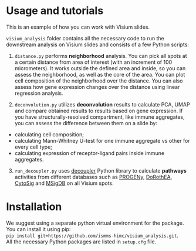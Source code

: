 # Usage and tutorials

This is an example of how you can work with Visium slides.

`visium_analysis` folder contains all the necessary code to run the downstream 
analysis on Visium slides and consists of a few Python scripts:

1. `distance.py` performs  **neighborhood** analysis. You can pick all spots at a certain 
distance from area of interest (with an increment of 100 micrometers). 
It works outside the defined area and inside, so you can assess the neighborhood, 
as well as the core of the area. You can plot cell composition of the neighborhood over the distance.
You can also assess how gene expression changes over the distance using linear regression analysis.

2. `deconvolution.py` utilizes **deconvolution** results to calculate PCA, 
UMAP and compare obtained results to results based on gene expression.
If you have structurally-resolved compartment, like immune aggregates, you can 
assess the difference between them on a slide by: 
- calculating cell composition; 
- calculating Mann-Whitney U-test for one immune aggregate vs other for every cell type; 
- calculating expression of receptor-ligand pairs inside immune aggregates.

3. `run_decoupler.py` uses [decoupler](https://doi.org/10.1093/bioadv/vbac016) 
Python library to calculate **pathways** activities from different databases such as 
[PROGENy](https://doi.org/10.1038/s41467-017-02391-6), 
[DoRothEA](https://doi.org/10.1101%2Fgr.240663.118), 
[CytoSig](https://doi.org/10.1038/s41592-021-01274-5) and 
[MSigDB](https://doi.org/10.1073/pnas.0506580102) on all Visium spots.

# Installation

We suggest using a separate python virtual environment for the package.\
You can install it using pip:  
`pip install git+https://github.com/ismms-himc/visium_analysis.git`.\
All the necessary Python packages are listed in `setup.cfg` file.
